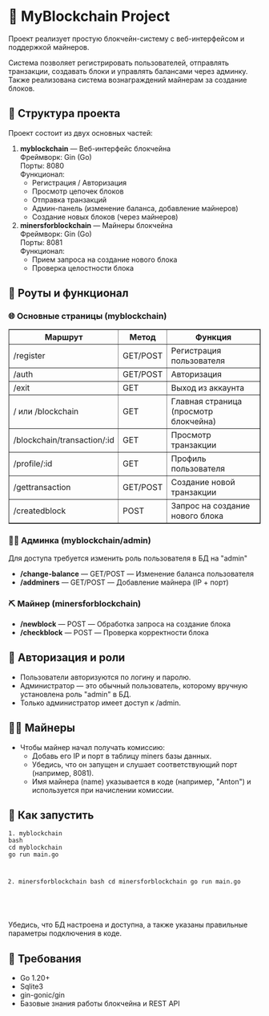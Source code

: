 
<!DOCTYPE html>
<html lang="ru">
<head>
  <meta charset="UTF-8" />
  
</head>
<body>

<h1>🧾 MyBlockchain Project</h1>

<p>Проект реализует простую блокчейн-систему с веб-интерфейсом и поддержкой майнеров.</p>
<p>Система позволяет регистрировать пользователей, отправлять транзакции, создавать блоки и управлять балансами через админку. Также реализована система вознаграждений майнерам за создание блоков.</p>

<h2>📁 Структура проекта</h2>

<p>Проект состоит из двух основных частей:</p>

<ol>
  <li><strong>myblockchain</strong> — Веб-интерфейс блокчейна<br/>
    Фреймворк: Gin (Go)<br/>
    Порты: 8080<br/>
    Функционал:
    <ul>
      <li>Регистрация / Авторизация</li>
      <li>Просмотр цепочек блоков</li>
      <li>Отправка транзакций</li>
      <li>Админ-панель (изменение баланса, добавление майнеров)</li>
      <li>Создание новых блоков (через майнеров)</li>
    </ul>
  </li>

  <li><strong>minersforblockchain</strong> — Майнеры блокчейна<br/>
    Фреймворк: Gin (Go)<br/>
    Порты: 8081<br/>
    Функционал:
    <ul>
      <li>Прием запроса на создание нового блока</li>
      <li>Проверка целостности блока</li>
    </ul>
  </li>
</ol>

<h2>🧪 Роуты и функционал</h2>

<h3>🌐 Основные страницы (myblockchain)</h3>
<table border="1">
  <tr><th>Маршрут</th><th>Метод</th><th>Функция</th></tr>
  <tr><td>/register</td><td>GET/POST</td><td>Регистрация пользователя</td></tr>
  <tr><td>/auth</td><td>GET/POST</td><td>Авторизация</td></tr>
  <tr><td>/exit</td><td>GET</td><td>Выход из аккаунта</td></tr>
  <tr><td>/ или /blockchain</td><td>GET</td><td>Главная страница (просмотр блокчейна)</td></tr>
  <tr><td>/blockchain/transaction/:id</td><td>GET</td><td>Просмотр транзакции</td></tr>
  <tr><td>/profile/:id</td><td>GET</td><td>Профиль пользователя</td></tr>
  <tr><td>/gettransaction</td><td>GET/POST</td><td>Создание новой транзакции</td></tr>
  <tr><td>/createdblock</td><td>POST</td><td>Запрос на создание нового блока</td></tr>
</table>

<h3>👨‍💻 Админка (myblockchain/admin)</h3>
<p>Для доступа требуется изменить роль пользователя в БД на "admin"</p>
<ul>
  <li><strong>/change-balance</strong> — GET/POST — Изменение баланса пользователя</li>
  <li><strong>/addminers</strong> — GET/POST — Добавление майнера (IP + порт)</li>
</ul>

<h3>⛏️ Майнер (minersforblockchain)</h3>
<ul>
  <li><strong>/newblock</strong> — POST — Обработка запроса на создание блока</li>
  <li><strong>/checkblock</strong> — POST — Проверка корректности блока</li>
</ul>

<h2>🔐 Авторизация и роли</h2>
<ul>
  <li>Пользователи авторизуются по логину и паролю.</li>
  <li>Администратор — это обычный пользователь, которому вручную установлена роль "admin" в БД.</li>
  <li>Только администратор имеет доступ к /admin.</li>
</ul>

<h2>🧑‍🌾 Майнеры</h2>
<ul>
  <li>Чтобы майнер начал получать комиссию:
    <ul>
      <li>Добавь его IP и порт в таблицу miners базы данных.</li>
      <li>Убедись, что он запущен и слушает соответствующий порт (например, 8081).</li>
      <li>Имя майнера (name) указывается в коде (например, "Anton") и используется при начислении комиссии.</li>
    </ul>
  </li>
</ul>

<h2>🚀 Как запустить</h2>
<pre>
<code>1. myblockchain
bash
cd myblockchain
go run main.go

2. minersforblockchain
bash
cd minersforblockchain
go run main.go
</code>
</pre>

<p>Убедись, что БД настроена и доступна, а также указаны правильные параметры подключения в коде.</p>

<h2>🧰 Требования</h2>
<ul>
  <li>Go 1.20+</li>
  <li>Sqlite3</li>
  <li>gin-gonic/gin</li>
  <li>Базовые знания работы блокчейна и REST API</li>
</ul>

</body>
</html>

